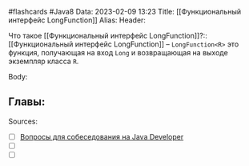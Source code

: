 #flashcards #Java8 
Data: 2023-02-09 13:23
Title: [[Функциональный интерфейс LongFunction]]
Alias:
Header:

Что такое [[Функциональный интерфейс LongFunction]]?::[[Функциональный интерфейс LongFunction]] – `LongFunction<R>` это функция, получающая на вход `Long` и возвращающая на выходе экземпляр класса `R`.
<!--SR:!2023-03-11,3,230-->


Body:





Главы:
-


Sources:
- [ ] [Вопросы для собеседования на Java Developer](https://github.com/enhorse/java-interview/blob/master/README.md#%D0%9E%D0%9E%D0%9F)
- [ ] []()
- [ ] []()
